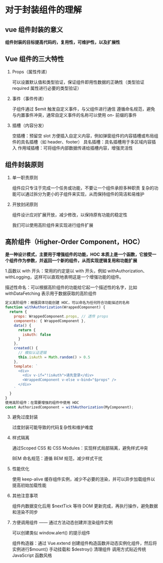 # 对于封装组件的理解

## vue 组件封装的意义

**组件封装的目标提高代码的，复用性，可维护性，以及扩展性**

## Vue 组件的三大特性

1. Props（属性传递）

   可以设置默认值和类型验证，保证组件即用性数据的正确性（类型验证 required 属性进行必要的类型验证）

2. 事件（事件传递）

   子组件通过 $emit 触发自定义事件，与父组件进行通信
   遵循命名规范，避免与内置事件冲突，通常自定义事件的名称可以使用 on- 前缀的事件

3. 插槽（内容分发）

   空插槽：预留空 slot 方便插入自定义内容，例如弹窗组件的内容插槽或布局组件的具名插槽（如 header、footer）
   具名插槽：具名插槽用于多区域内容插入
   作用域插槽：可将组件内部数据传递给插槽内容，增强灵活性

## 组件封装原则

1. 单一职责原则

   组件应只专注于完成一个任务或功能，不要让一个组件承担多种职责
   复杂的功能可以通过拆分为更小的子组件来实现，从而保持组件的简洁和易维护

2. 开放封闭原则

   组件设计应对扩展开放，减少修改，以保持原有功能的稳定性

   我们可以使用高阶组件来实现进行组件扩展

## 高阶组件（Higher-Order Component，HOC）

**是一种设计模式，主要用于增强组件的功能，HOC 本质上是一个函数，它接受一个组件作为参数，并返回一个新的组件，从而实现逻辑复用和功能扩展**

1.函数以 with 开头：常用的约定是以 with 开头，例如 withAuthorization、withLogging，这样可以直观地表明这是一个增强功能的组件。

描述性命名：可以根据高阶组件的功能给它起一个描述性的名字，比如 withDataFetching 表示用于数据获取的高阶组件

```js
定义高阶组件：根据具体功能创建 HOC，可以命名为任何符合功能描述的名称
function withAuthorization(WrappedComponent) {
  return {
    props: WrappedComponent.props, // 透传 props
    components: { WrappedComponent },
    data() {
      return {
        isAuth: false
      }
    },
    created() {
      // 模拟认证逻辑
      this.isAuth = Math.random() > 0.5
    },
    template: `
      <div>
        <div v-if="!isAuth">请先登录</div>
        <WrappedComponent v-else v-bind="$props" />
      </div>
    `
  }
}
使用高阶组件：在需要增强的组件中使用 HOC
const AuthorizedComponent = withAuthorization(MyComponent);
```

3. 避免过度封装

   过度封装可能导致的代码复杂性和维护难度

4. 样式隔离

   通过Scoped CSS 和 CSS Modules：实现样式局部隔离，避免样式冲突

   BEM 命名规范：遵循 BEM 规范，减少样式干扰

5. 性能优化

   使用 keep-alive 缓存组件实例，减少不必要的渲染，并可以异步加载组件以提高初始加载性能

6. 其他注意事项

   组件内数据变化后用 $nextTick 等待 DOM 更新完成，再执行操作，避免数据和渲染不同步

7. 方便调用组件 —— 通过方法动态创建并渲染组件实例

   可以创建类似 window.alert() 的提示组件

   组件构造器：通过 Vue.extend 创建组件构造函数并动态实例化组件，然后将实例进行$mount() 手动挂载和 $destroy() 清理组件
   调用方式贴近传统 JavaScript 函数风格
